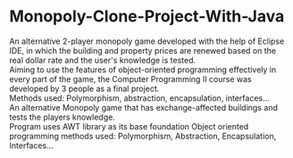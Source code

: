 # Monopoly-Clone-Project-With-Java
An alternative 2-player monopoly game developed with the help of Eclipse IDE, in which the building and property prices are renewed based on the real dollar rate and the user's knowledge is tested.<br/>
Aiming to use the features of object-oriented programming effectively in every part of the game, the Computer Programming II course was developed by 3 people as a final project. <br/>
Methods used: Polymorphism, abstraction, encapsulation, interfaces...<br/>
An alternative Monopoly game that has exchange-affected buildings and tests the players knowledge. <br/>
Program uses AWT library as its base foundation
Object oriented programming methods used: Polymorphism, Abstraction, Encapsulation, Interfaces...

